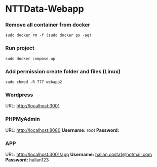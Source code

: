# NTTData-Webapp

### Remove all container from docker

```
sudo docker rm -f (sudo docker ps -aq)
```

### Run project

```
sudo docker compose up
```

### Add permission create folder and files (Linux)

```
sudo chmod -R 777 webapp2
```

### Wordpress

URL: [http://localhost:3001](http://localhost:3001)

### PHPMyAdmin

URL: [http://localhost:8080](http://localhost:8080)
<b>Username:</b> root
<b>Password:</b>

### APP

URL: [http://localhost:3001/app](http://localhost:3001/app)
<b>Username:</b> hallan.costa1@hotmail.com
<b>Password:</b> hallan123
